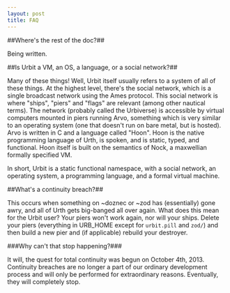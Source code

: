 ```yaml
---
layout: post
title: FAQ
---
```



##Where's the rest of the doc?##

Being written.

##Is Urbit a VM, an OS, a language, or a social network?##

Many of these things! Well, Urbit itself usually refers to a system of all of these things. At the highest level, there's the social network, which is a single broadcast network using the Ames protocol. This social network is where "ships", "piers" and "flags" are relevant (among other nautical terms). The network (probably called the Urbiverse) is accessible by virtual computers mounted in piers running Arvo, something which is very similar to an operating system (one that doesn't run on bare metal, but is hosted). Arvo is written in C and a language called "Hoon". Hoon is the native programming language of Urth, is spoken, and is static, typed, and functional. Hoon itself is built on the semantics of Nock, a maxwellian formally specified VM.

In short, Urbit is a static functional namespace, with a social network, an operating system, a programming language, and a formal virtual machine.

##What's a continuity breach?##

This occurs when something on ~doznec or ~zod has (essentially) gone awry, and all of Urth gets big-banged all over again. What does this mean for the Urbit user? Your piers won't work again, nor will your ships. Delete your piers (everything in URB_HOME except for `urbit.pill` and `zod/`) and then build a new pier and (if applicable) rebuild your destroyer.

###Why can't that stop happening?###

It will, the quest for total continuity was begun on October 4th, 2013. Continuity breaches are no longer a part of our ordinary development process and will only be performed for extraordinary reasons. Eventually, they will completely stop. 



